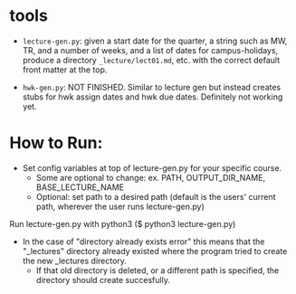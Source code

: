 # tools

 * `lecture-gen.py`: given a start date for the quarter, a string such as MW, TR, and a number of weeks, and a list of dates for campus-holidays, produce a directory `_lecture/lect01.md`, etc. with the correct default front matter at the top.

* `hwk-gen.py`: NOT FINISHED. Similar to lecture gen but instead creates stubs for hwk assign dates and hwk due dates. Definitely not working yet.

# How to Run:
* Set config variables at top of lecture-gen.py for your specific course.
  * Some are optional to change: ex. PATH, OUTPUT_DIR_NAME, BASE_LECTURE_NAME
  * Optional: set path to a desired path (default is the users' current path, wherever the user runs lecture-gen.py)

Run lecture-gen.py with python3 ($ python3 lecture-gen.py)
* In the case of "directory already exists error" this means that the "_lectures" directory already existed where the program tried to create the new _lectures directory.
  * If that old directory is deleted, or a different path is specified, the directory should create succesfully.
